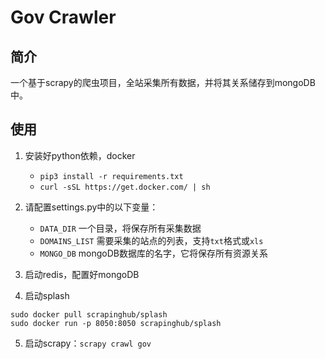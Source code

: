 # Gov Crawler

## 简介 

一个基于scrapy的爬虫项目，全站采集所有数据，并将其关系储存到mongoDB中。

## 使用

1. 安装好python依赖，docker
	- `pip3 install -r requirements.txt`
	- `curl -sSL https://get.docker.com/ | sh`

2. 请配置settings.py中的以下变量：
	- `DATA_DIR` 一个目录，将保存所有采集数据
	- `DOMAINS_LIST` 需要采集的站点的列表，支持`txt`格式或`xls`
	- `MONGO_DB` mongoDB数据库的名字，它将保存所有资源关系

3. 启动redis，配置好mongoDB

4. 启动splash

```
sudo docker pull scrapinghub/splash 
sudo docker run -p 8050:8050 scrapinghub/splash
```

5. 启动scrapy：`scrapy crawl gov`

